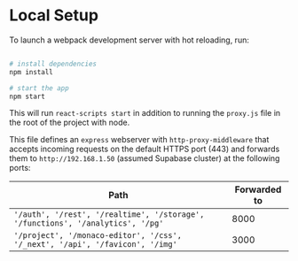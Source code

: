 # Local Setup

To launch a webpack development server with hot reloading, run:

```bash

# install dependencies
npm install

# start the app
npm start
```

This will run `react-scripts start` in addition to running the `proxy.js` file in the root of the project with node.

This file defines an `express` webserver with `http-proxy-middleware` that accepts incoming requests on the default HTTPS port (443) and forwards them to `http://192.168.1.50` (assumed Supabase cluster) at the following ports:

| Path | Forwarded to |
| --- | --- |
| `'/auth', '/rest', '/realtime', '/storage', '/functions', '/analytics', '/pg'`| 8000 |
| `'/project', '/monaco-editor', '/css', '/_next', '/api', '/favicon', '/img'` | 3000 |


